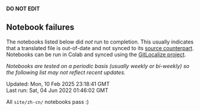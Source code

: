 __DO NOT EDIT__

## Notebook failures

The notebooks listed below did *not* run to completion. This usually indicates
that a translated file is out-of-date and not synced to its
[source counterpart](../en-snapshot/). Notebooks can be run in Colab and synced
using the [GitLocalize project](https://gitlocalize.com/tensorflow/docs-l10n).

*Notebooks are tested on a periodic basis (usually weekly or bi-weekly) so the
following list may not reflect recent updates.*

Updated: Mon, 10 Feb 2025 23:18:41 GMT<br/>
Last run: Sat, 04 Jun 2022 01:46:02 GMT

All <code>site/zh-cn/</code> notebooks pass :)

